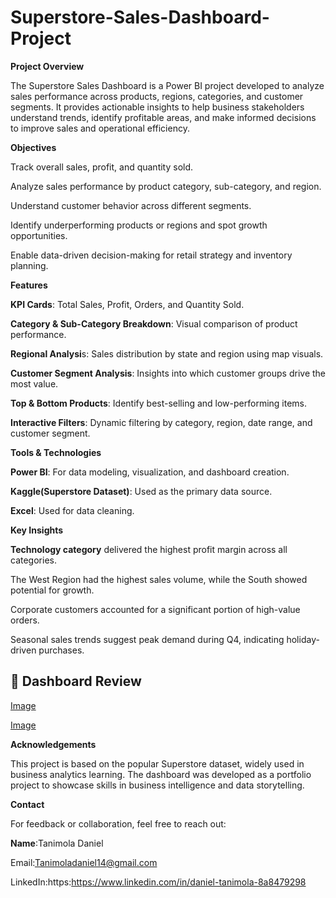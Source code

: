 # Superstore-Sales-Dashboard-Project

**Project Overview**

The Superstore Sales Dashboard is a Power BI project developed to analyze sales performance across products, regions, categories, and customer segments. It provides actionable insights to help business stakeholders understand trends, identify profitable areas, and make informed decisions to improve sales and operational efficiency.

 **Objectives**
 
Track overall sales, profit, and quantity sold.

Analyze sales performance by product category, sub-category, and region.

Understand customer behavior across different segments.

Identify underperforming products or regions and spot growth opportunities.

Enable data-driven decision-making for retail strategy and inventory planning.

**Features**

**KPI Cards**: Total Sales, Profit, Orders, and Quantity Sold.

**Category & Sub-Category Breakdown**: Visual comparison of product performance.

**Regional Analysi**s: Sales distribution by state and region using map visuals.

**Customer Segment Analysis**: Insights into which customer groups drive the most value.

**Top & Bottom Products**: Identify best-selling and low-performing items.

**Interactive Filters**: Dynamic filtering by category, region, date range, and customer segment.

**Tools & Technologies**

**Power BI**: For data modeling, visualization, and dashboard creation.

**Kaggle(Superstore Dataset)**: Used as the primary data source.

**Excel**: Used for data cleaning.
 
 **Key Insights**
 
**Technology category** delivered the highest profit margin across all categories.

The West Region had the highest sales volume, while the South showed potential for growth.

Corporate customers accounted for a significant portion of high-value orders.

Seasonal sales trends suggest peak demand during Q4, indicating holiday-driven purchases.

## 📸 Dashboard Review

[Image](https://github.com/user-attachments/assets/e4ada9e7-05d0-49d9-ac17-0560165d9106)

[Image](https://github.com/user-attachments/assets/7cc1e40b-72ea-4a3f-a60b-a0161f42dc0b)

**Acknowledgements**

This project is based on the popular Superstore dataset, widely used in business analytics learning. The dashboard was developed as a portfolio project to showcase skills in business intelligence and data storytelling.

**Contact**

For feedback or collaboration, feel free to reach out:

**Name**:Tanimola Daniel

Email:Tanimoladaniel14@gmail.com

LinkedIn:https:https://www.linkedin.com/in/daniel-tanimola-8a8479298

